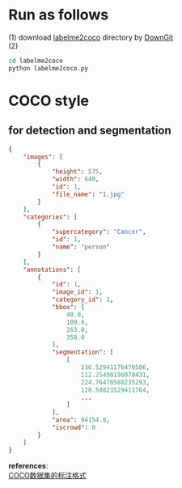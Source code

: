 # Run as follows
(1) download [labelme2coco](https://github.com/apanda-xu/Tools/tree/main/labelme2coco) directory by [DownGit](https://www.itsvse.com/downgit/#/home)<br>
(2) 
```bash
cd labelme2coco
python labelme2coco.py
```
# COCO style
## for detection and segmentation
```json
{
    "images": [
        {
            "height": 575,
            "width": 640,
            "id": 1,
            "file_name": "1.jpg"
        }
    ],
    "categories": [
        {
            "supercategory": "Cancer",
            "id": 1,
            "name": "person"
        }
    ],
    "annotations": [
        {   
            "id": 1,
            "image_id": 1,
            "category_id": 1,
            "bbox": [
                48.0,
                109.0,
                263.0,
                358.0
            ],
            "segmentation": [
                [
                    236.52941176470586,
                    112.25490196078431,
                    224.76470588235293,
                    120.58823529411764,
                    ...
                ]
            ],
            "area": 94154.0,
            "iscrowd": 0
        }
    ]
}
```





**references**: <br>
[COCO数据集的标注格式](https://zhuanlan.zhihu.com/p/29393415)

